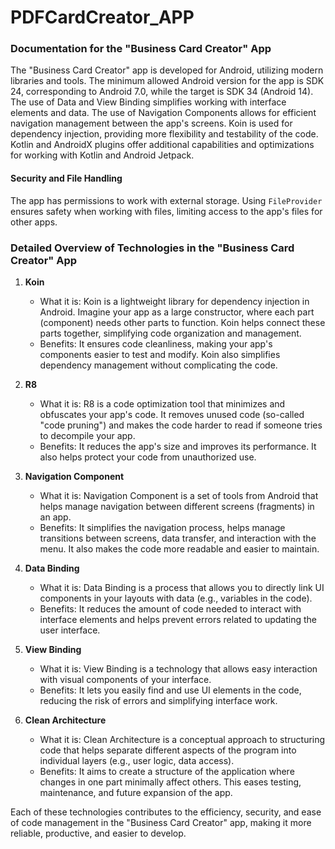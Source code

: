 # PDFCardCreator_APP
### Documentation for the "Business Card Creator" App

The "Business Card Creator" app is developed for Android, utilizing modern libraries and tools. The minimum allowed Android version for the app is SDK 24, corresponding to Android 7.0, while the target is SDK 34 (Android 14). The use of Data and View Binding simplifies working with interface elements and data. The use of Navigation Components allows for efficient navigation management between the app's screens. Koin is used for dependency injection, providing more flexibility and testability of the code. Kotlin and AndroidX plugins offer additional capabilities and optimizations for working with Kotlin and Android Jetpack.

#### Security and File Handling
The app has permissions to work with external storage. Using `FileProvider` ensures safety when working with files, limiting access to the app's files for other apps.

### Detailed Overview of Technologies in the "Business Card Creator" App
1. **Koin**
   - What it is: Koin is a lightweight library for dependency injection in Android. Imagine your app as a large constructor, where each part (component) needs other parts to function. Koin helps connect these parts together, simplifying code organization and management.
   - Benefits: It ensures code cleanliness, making your app's components easier to test and modify. Koin also simplifies dependency management without complicating the code.

2. **R8**
   - What it is: R8 is a code optimization tool that minimizes and obfuscates your app's code. It removes unused code (so-called "code pruning") and makes the code harder to read if someone tries to decompile your app.
   - Benefits: It reduces the app's size and improves its performance. It also helps protect your code from unauthorized use.

3. **Navigation Component**
   - What it is: Navigation Component is a set of tools from Android that helps manage navigation between different screens (fragments) in an app.
   - Benefits: It simplifies the navigation process, helps manage transitions between screens, data transfer, and interaction with the menu. It also makes the code more readable and easier to maintain.

4. **Data Binding**
   - What it is: Data Binding is a process that allows you to directly link UI components in your layouts with data (e.g., variables in the code).
   - Benefits: It reduces the amount of code needed to interact with interface elements and helps prevent errors related to updating the user interface.

5. **View Binding**
   - What it is: View Binding is a technology that allows easy interaction with visual components of your interface.
   - Benefits: It lets you easily find and use UI elements in the code, reducing the risk of errors and simplifying interface work.

6. **Clean Architecture**
   - What it is: Clean Architecture is a conceptual approach to structuring code that helps separate different aspects of the program into individual layers (e.g., user logic, data access).
   - Benefits: It aims to create a structure of the application where changes in one part minimally affect others. This eases testing, maintenance, and future expansion of the app.

Each of these technologies contributes to the efficiency, security, and ease of code management in the "Business Card Creator" app, making it more reliable, productive, and easier to develop.
